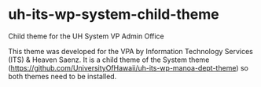 # uh-its-wp-system-child-theme
Child theme for the UH System VP Admin Office


This theme was developed for the VPA by Information Technology Services (ITS) & Heaven Saenz. It is a child theme of the System theme (https://github.com/UniversityOfHawaii/uh-its-wp-manoa-dept-theme) so both themes need to be installed.
